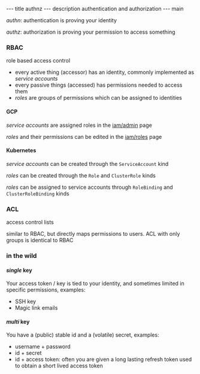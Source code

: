--- title
authnz
--- description
authentication and authorization
--- main


_authn_: authentication is proving your identity

_authz_: authorization is proving your permission to access something

### RBAC

role based access control

- every active thing (accessor) has an identity, commonly implemented as _service accounts_
- every passive things (accessed) has permissions needed to access them
- _roles_ are groups of permissions which can be assigned to identities

#### GCP

_service accounts_ are assigned roles in the [iam/admin](https://console.cloud.google.com/iam-admin/iam) page

_roles_ and their permissions can be edited in the [iam/roles](https://console.cloud.google.com/iam-admin/roles) page

#### Kubernetes

_service accounts_ can be created through the `ServiceAccount` kind

_roles_ can be created through the `Role` and `ClusterRole` kinds

_roles_ can be assigned to service accounts through `RoleBinding` and `ClusterRoleBinding` kinds

### ACL

access control lists

similar to RBAC,
but directly maps permissions to users.
ACL with only groups is identical to RBAC

### in the wild

#### _single_ key

Your access token / key is tied to your identity,
and sometimes limited in specific permissions,
examples:

- SSH key
- Magic link emails

#### _multi_ key

You have a (public) stable id and a (volatile) secret,
examples:

- username + password
- id + secret
- id + access token: often you are given a long lasting refresh token used to obtain a short lived access token
